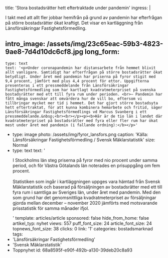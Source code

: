 title: 'Stora bostadsrätter hett eftertraktade under pandemin'
ingress: |
  <p>I takt med att allt fler jobbar hemifrån på grund av pandemin har efterfrågan på större bostadsrätter ökat kraftigt. Det visar en kartläggning från Länsförsäkringar Fastighetsförmedling.
  </p>
  
intro_image: /assets/img/23c65eac-59b3-4823-9ae8-7d4d10dc6cf8.jpg
long_form:
  -
    type: text
    text: '<p>Under coronapandemin har distansarbete från hemmet blivit allt vanligare. Samtidigt har efterfrågan på större bostadsrätter ökat betydligt. Under året med pandemin har priserna på fyror stigit med 9,4 procent, jämfört med plus 4,4 procent för ettor. Uppgifterna presenteras i ett pressmeddelande från Länsförsäkringar Fastighetsförmedling som har kartlagt kvadratmeterpriset på svenska bostadsrätter med ett till fyra rum under perioden. <br>– Pandemin har fått många svenskar att omvärdera hur de vill bo, eftersom vi tillbringar mycket mer tid i hemmet. Det har gjort större bostadsyta hett eftertraktat, för att kunna kombinera hemarbete och fritid, säger Länsförsäkringar Fastighetsförmedlings vd Marcus Svanberg i ett pressmeddelande.&nbsp;<br><br></p><p><b>Här är de tio län i landet där kvadratmeterpriset på bostadsrätter med fyra eller fler rum har ökat mest under året med pandemin (i fallande ordning):</b></p>'
  -
    type: image
    photo: /assets/img/fyror_lansfors.png
    caption: 'Källa: Länsförsäkringar Fastighetsförmedling / Svensk Mäklarstatistik'
    size: Normal
  -
    type: text
    text: '<p>I Stockholms län steg priserna på fyror med nio procent under samma period, och för Västra Götalands län noterades en prisuppgång om fem procent. <br><br>Statistiken som ingår i kartläggningen uppges vara hämtad från Svensk Mäklarstatistik och baserad på försäljningen av bostadsrätter med ett till fyra rum i samtliga av Sveriges län, under året med pandemin. Med den som grund har det genomsnittliga kvadratmeterpriset av försäljningar gjorda mellan december – november 2020 jämförts med motsvarande prisstatistik för samma månader ifjol.</p>'
template: articles/article
sponsored: false
hide_from_home: false
artikel_typ: nyhet
views: 557
puff_font_size: 24
article_font_size: 24
topnews_font_size: 38
clicks: 0
link: '1'
categories: bostadsmarknad
tags:
  - 'Länsförsäkringar Fastighetsförmedling'
  - 'Svensk Mäklarstatistik'
  - Toppnyhet
id: 68a8595f-e90f-492b-a130-39deb20c8a93
